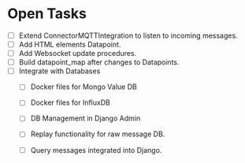 # Open Tasks

* [ ] Extend ConnectorMQTTIntegration to listen to incoming messages.
* [ ] Add HTML elements Datapoint.
* [ ] Add Websocket update procedures.
* [ ] Build datapoint_map after changes to Datapoints.
* [ ] Integrate with Databases
  * [ ] Docker files for Mongo Value DB
  * [ ] Docker files for InfluxDB
  * [ ] DB Management in Django Admin
  * [ ] Replay functionality for raw message DB.
  * [ ] Query messages integrated into Django.

